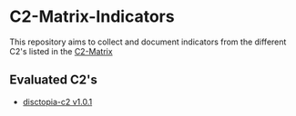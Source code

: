 # C2-Matrix-Indicators

This repository aims to collect and document indicators from the different C2's listed in the [C2-Matrix](https://www.thec2matrix.com/)

## Evaluated C2's

- [disctopia-c2 v1.0.1]()